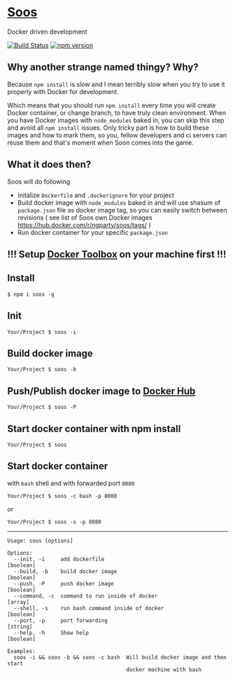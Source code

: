 [Soos](https://www.youtube.com/watch?v=XiuRv8RgaFk)
==================

Docker driven development

[![Build Status](https://travis-ci.org/ngParty/soos.svg?branch=master)](https://travis-ci.org/ngParty/soos)
[![npm version](https://badge.fury.io/js/soos.svg)](https://badge.fury.io/js/soos)

## Why another strange named thingy? Why?

Because `npm install` is slow and I mean terribly slow when you try to use it properly with Docker for development.

Which means that you should run `npm install` every time you will create Docker container, or change branch, to have truly clean environment. When you have Docker images with `node_modules` baked in, you can skip this step and avoid all `npm install` issues. Only tricky part is how to build these images and how to mark them, so you, fellow developers and ci servers can reuse them and that's moment when Soon comes into the game. 

## What it does then?

Soos will do following

- Initalize `Dockerfile` and `.dockerignore` for your project
- Build docker image with `node_modules` baked in and will use shasum of `package.json` file as docker image tag, so you can easily switch between revisions ( see list of Soos own Docker images https://hub.docker.com/r/ngparty/soos/tags/ )
- Run docker container for your specific `package.json`

## !!! Setup [Docker Toolbox](https://www.docker.com/docker-toolbox) on your machine first !!!

## Install

`$ npm i soos -g`

## Init

`Your/Project $ soos -i`

## Build docker image

`Your/Project $ soos -b`

## Push/Publish docker image to [Docker Hub](http://hub.docker.com)

`Your/Project $ soos -P`

## Start docker container with npm install

`Your/Project $ soos`

## Start docker container

with `bash` shell and with forwarded port `8080`

`Your/Project $ soos -c bash -p 8080`

or

`Your/Project $ soos -s -p 8080`

---

```
Usage: soos [options]

Options:
  --init, -i     add dockerfile                                        [boolean]
  --build, -b    build docker image                                    [boolean]
  --push, -P     push docker image                                     [boolean]
  --command, -c  command to run inside of docker                         [array]
  --shell, -s    run bash command inside of docker                     [boolean]
  --port, -p     port forwarding                                        [string]
  --help, -h     Show help                                             [boolean]

Examples:
  soos -i && soos -b && soos -c bash  Will build docker image and then start
                                      docker machine with bash
```
